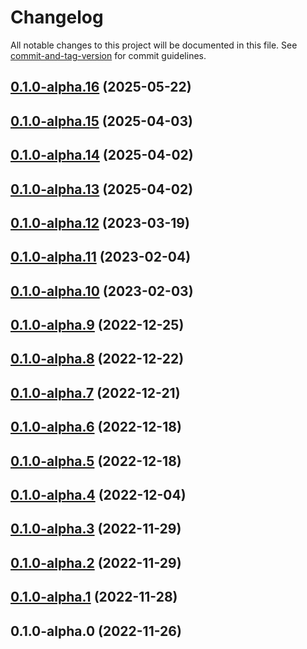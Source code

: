 # Changelog

All notable changes to this project will be documented in this file. See [commit-and-tag-version](https://github.com/absolute-version/commit-and-tag-version) for commit guidelines.

## [0.1.0-alpha.16](https://github.com/hidekatsu-izuno/elder-sql/compare/v0.1.0-alpha.15...v0.1.0-alpha.16) (2025-05-22)

## [0.1.0-alpha.15](https://github.com/hidekatsu-izuno/elder-sql/compare/v0.1.0-alpha.14...v0.1.0-alpha.15) (2025-04-03)

## [0.1.0-alpha.14](https://github.com/hidekatsu-izuno/elder-sql/compare/v0.1.0-alpha.13...v0.1.0-alpha.14) (2025-04-02)

## [0.1.0-alpha.13](https://github.com/hidekatsu-izuno/elder-sql/compare/v0.1.0-alpha.12...v0.1.0-alpha.13) (2025-04-02)

## [0.1.0-alpha.12](https://github.com/hidekatsu-izuno/elder-sql/compare/v0.1.0-alpha.11...v0.1.0-alpha.12) (2023-03-19)

## [0.1.0-alpha.11](https://github.com/hidekatsu-izuno/elder-sql/compare/v0.1.0-alpha.10...v0.1.0-alpha.11) (2023-02-04)

## [0.1.0-alpha.10](https://github.com/hidekatsu-izuno/elder-sql/compare/v0.1.0-alpha.9...v0.1.0-alpha.10) (2023-02-03)

## [0.1.0-alpha.9](https://github.com/hidekatsu-izuno/elder-sql/compare/v0.1.0-alpha.8...v0.1.0-alpha.9) (2022-12-25)

## [0.1.0-alpha.8](https://github.com/hidekatsu-izuno/elder-sql/compare/v0.1.0-alpha.7...v0.1.0-alpha.8) (2022-12-22)

## [0.1.0-alpha.7](https://github.com/hidekatsu-izuno/elder-sql/compare/v0.1.0-alpha.6...v0.1.0-alpha.7) (2022-12-21)

## [0.1.0-alpha.6](https://github.com/hidekatsu-izuno/elder-sql/compare/v0.1.0-alpha.5...v0.1.0-alpha.6) (2022-12-18)

## [0.1.0-alpha.5](https://github.com/hidekatsu-izuno/elder-sql/compare/v0.1.0-alpha.4...v0.1.0-alpha.5) (2022-12-18)

## [0.1.0-alpha.4](https://github.com/hidekatsu-izuno/elder-sql/compare/v0.1.0-alpha.3...v0.1.0-alpha.4) (2022-12-04)

## [0.1.0-alpha.3](https://github.com/hidekatsu-izuno/elder-sql/compare/v0.1.0-alpha.2...v0.1.0-alpha.3) (2022-11-29)

## [0.1.0-alpha.2](https://github.com/hidekatsu-izuno/elder-sql/compare/v0.1.0-alpha.1...v0.1.0-alpha.2) (2022-11-29)

## [0.1.0-alpha.1](https://github.com/hidekatsu-izuno/elder-sql/compare/v0.1.0-alpha.0...v0.1.0-alpha.1) (2022-11-28)

## 0.1.0-alpha.0 (2022-11-26)
